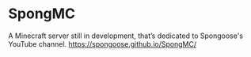 # SpongMC
A Minecraft server still in development, that’s dedicated to Spongoose's YouTube channel.
https://spongoose.github.io/SpongMC/
